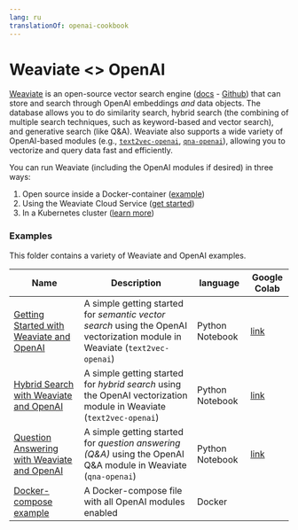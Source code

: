 ```yaml
---
lang: ru
translationOf: openai-cookbook
---
```


# Weaviate <> OpenAI

[​Weaviate](https://weaviate.io) is an open-source vector search engine ([docs](https://weaviate.io/developers/weaviate) - [Github](https://github.com/weaviate/weaviate)) that can store and search through OpenAI embeddings _and_ data objects. The database allows you to do similarity search, hybrid search (the combining of multiple search techniques, such as keyword-based and vector search), and generative search (like Q&A). Weaviate also supports a wide variety of OpenAI-based modules (e.g., [`text2vec-openai`](https://weaviate.io/developers/weaviate/modules/retriever-vectorizer-modules/text2vec-openai), [`qna-openai`](https://weaviate.io/developers/weaviate/modules/reader-generator-modules/qna-openai)), allowing you to vectorize and query data fast and efficiently.

You can run Weaviate (including the OpenAI modules if desired) in three ways:

1. Open source inside a Docker-container ([example](./docker-compose.yml))
2. Using the Weaviate Cloud Service ([get started](https://weaviate.io/developers/weaviate/quickstart/installation#weaviate-cloud-service))
3. In a Kubernetes cluster ([learn more](https://weaviate.io/developers/weaviate/installation/kubernetes))

### Examples

This folder contains a variety of Weaviate and OpenAI examples. 

| Name | Description | language | Google Colab |
| --- | --- | --- | --- |
| [Getting Started with Weaviate and OpenAI](./getting-started-with-weaviate-and-openai.ipynb) | A simple getting started for *semantic vector search* using the OpenAI vectorization module in Weaviate (`text2vec-openai`) | Python Notebook | [link](https://colab.research.google.com/drive/1RxpDE_ruCnoBB3TfwAZqdjYgHJhtdwhK) |
| [Hybrid Search with Weaviate and OpenAI](./hybrid-search-with-weaviate-and-openai.ipynb) | A simple getting started for *hybrid search* using the OpenAI vectorization module in Weaviate (`text2vec-openai`) | Python Notebook | [link](https://colab.research.google.com/drive/1E75BALWoKrOjvUhaznJKQO0A-B1QUPZ4) |
| [Question Answering with Weaviate and OpenAI](./question-answering-with-weaviate-and-openai.ipynb) | A simple getting started for *question answering (Q&A)* using the OpenAI Q&A module in Weaviate (`qna-openai`) | Python Notebook | [link](https://colab.research.google.com/drive/1pUerUZrJaknEboDxDxsuf3giCK0MJJgm) |
| [Docker-compose example](./docker-compose.yml) | A Docker-compose file with all OpenAI modules enabled | Docker |
